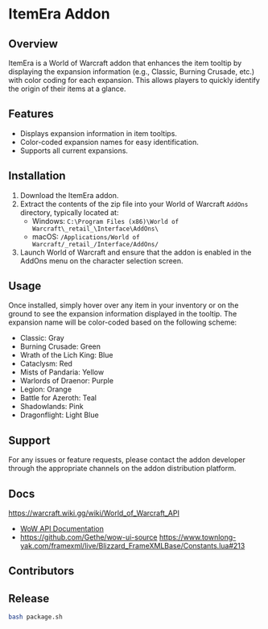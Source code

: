 # ItemEra Addon

## Overview

ItemEra is a World of Warcraft addon that enhances the item tooltip by displaying the expansion information (e.g., Classic, Burning Crusade, etc.) with color coding for each expansion. This allows players to quickly identify the origin of their items at a glance.

## Features

- Displays expansion information in item tooltips.
- Color-coded expansion names for easy identification.
- Supports all current expansions.

## Installation

1. Download the ItemEra addon.
2. Extract the contents of the zip file into your World of Warcraft `AddOns` directory, typically located at:
   - Windows: `C:\Program Files (x86)\World of Warcraft\_retail_\Interface\AddOns\`
   - macOS: `/Applications/World of Warcraft/_retail_/Interface/AddOns/`
3. Launch World of Warcraft and ensure that the addon is enabled in the AddOns menu on the character selection screen.

## Usage

Once installed, simply hover over any item in your inventory or on the ground to see the expansion information displayed in the tooltip. The expansion name will be color-coded based on the following scheme:

- Classic: Gray
- Burning Crusade: Green
- Wrath of the Lich King: Blue
- Cataclysm: Red
- Mists of Pandaria: Yellow
- Warlords of Draenor: Purple
- Legion: Orange
- Battle for Azeroth: Teal
- Shadowlands: Pink
- Dragonflight: Light Blue

## Support

For any issues or feature requests, please contact the addon developer through the appropriate channels on the addon distribution platform.

## Docs

https://warcraft.wiki.gg/wiki/World_of_Warcraft_API

- [WoW API Documentation](https://wowpedia.fandom.com/wiki/World_of_Warcraft_API)
- https://github.com/Gethe/wow-ui-source
  https://www.townlong-yak.com/framexml/live/Blizzard_FrameXMLBase/Constants.lua#213

## Contributors

## Release

```bash
bash package.sh
```
